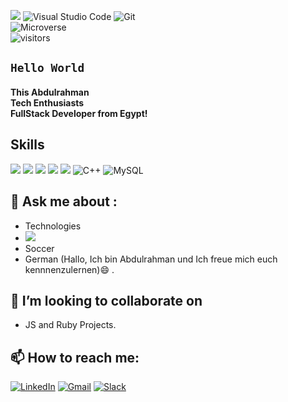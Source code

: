 ![](https://img.shields.io/badge/Ubuntu-E95420?style=for-the-badge&logo=ubuntu&logoColor=white) <img alt="Visual Studio Code" src="https://img.shields.io/badge/VisualStudioCode-0078d7.svg?style=for-the-badge&logo=visual-studio-code&logoColor=white"/> <img alt="Git" src="https://img.shields.io/badge/git-%23F05033.svg?style=for-the-badge&logo=git&logoColor=white"/></br>
![Microverse](https://img.shields.io/badge/Microverse-blueviolet)<br/>
![visitors](https://visitor-badge.glitch.me/badge?page_id=Abdona) 
## <code>Hello World</code> 
#### This Abdulrahman <br/> Tech Enthusiasts <br/> FullStack Developer from Egypt!
## Skills<br/>
 ![](https://img.shields.io/badge/Python-3776AB?style=for-the-badge&logo=python&logoColor=white) ![](https://img.shields.io/badge/JavaScript-F7DF1E?style=for-the-badge&logo=javascript&logoColor=black) ![](https://img.shields.io/badge/CSS-239120?&style=for-the-badge&logo=css3&logoColor=white) ![](https://img.shields.io/badge/HTML5-E34F26?style=for-the-badge&logo=html5&logoColor=white) ![](https://img.shields.io/badge/Ruby-CC342D?style=for-the-badge&logo=ruby&logoColor=white)	<img alt="C++" src="https://img.shields.io/badge/c++-%2300599C.svg?style=for-the-badge&logo=c%2B%2B&logoColor=white"/> <img alt="MySQL" src="https://img.shields.io/badge/mysql-%2300f.svg?style=for-the-badge&logo=mysql&logoColor=white"/> 
## 💬 Ask me about :<br/> 
- Technologies
- ![](https://img.shields.io/badge/Xbox-107C10?style=for-the-badge&logo=xbox&logoColor=white)
- Soccer 
- German (Hallo, Ich bin Abdulrahman und Ich freue mich euch kennnenzulernen)😄 .
## 👯 I’m looking to collaborate on 
- JS and Ruby Projects.
## 📫 How to reach me:  <br/> 
[![LinkedIn](https://img.shields.io/badge/abdulrahman-nasser-2b71731315?style=for-the-badge&logo=linkedin&logoColor=white)](https://www.linkedin.com/in/abdulrahman-nasser-2b7173131/) [![Gmail](https://img.shields.io/badge/Gmail-D14836?style=for-the-badge&logo=gmail&logoColor=white)](mailto:abdulrahmannaser94@gmail.com) [![Slack](https://img.shields.io/badge/Slack-4A154B?style=for-the-badge&logo=slack&logoColor=white)](mailto:abdulrahmannaser94@gmail.com)


<!--
**Abdona/Abdona** is a ✨ _special_ ✨ repository because its `README.md` (this file) appears on your GitHub profile.

# ![Abdulrahman's Most used languages](https://github-readme-stats.vercel.app/api/top-langs/?username=Abdona&theme=default)
# ![Abdulrahman's GitHub stats](https://github-readme-stats.vercel.app/api?username=Abdona&show_icons=true&theme=default)
Here are some ideas to get you started:
- 🔭 I’m currently working on ...
- 🌱 I’m currently learning ...
- 👯 I’m looking to collaborate on ...
- 🤔 I’m looking for help with ...
- 💬 Ask me about : Soccer , Technologies , German 
- 📫 How to reach me: ...
- 😄 Pronouns: ...
- ⚡ Fun fact: ...
-->
